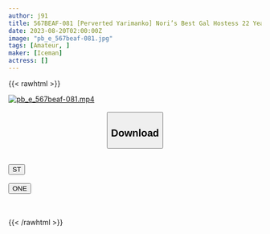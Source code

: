```yaml
---
author: j91
title: 567BEAF-081 [Perverted Yarimanko] Nori’s Best Gal Hostess 22 Years Old. At The Moment Of Kissing, A Sudden Change Into A M Obedient Unequaled Chi Po Infinity Climax In The Past Weakest Small Fish Ma Co ○ Large Amount Of Vaginal Cum Shot [Deep Town Koiwa]
date: 2023-08-20T02:00:00Z
image: "pb_e_567beaf-081.jpg"
tags: [Amateur, ]
maker: [Iceman]
actress: []
---
```



{{< rawhtml >}}

<div class="video" data-videoid="ezb4vx6ZMgFYrl9">
    <a href="javascript:;">
        <img src="https://my.j91.asia/posts/pb_e_567beaf-081/pb_e_567beaf-081.jpg" width="WIDTH" height="HEIGHT" alt="pb_e_567beaf-081.mp4" loading="lazy">
    </a>
</div>

<script type="text/javascript" src="https://j91.asia/asset/on-demand-st.js"></script>

<br>
  <link rel="stylesheet" href="https://j91.asia/asset/bs5.css">
  
  <center>
  <button class="btn btn-primary" type="button" data-bs-toggle="collapse" data-bs-target=".multi-collapse" aria-expanded="false" aria-controls="multiCollapseExample1 multiCollapseExample2"><h2>Download</h2></button></center>
</p>
<div class="row">
  <div class="col">
    <div class="collapse multi-collapse" id="multiCollapseExample1">
      <div class="card card-body">
	      	      <br>
<div class="buttons">  
<a href="https://streamtape.to/v/ezb4vx6ZMgFYrl9"><button class="btn-hover color-3"><i class="fa fa-download"></i> ST</button></a></div>
    </div>
  </div>
</div>
  <div class="col">
    <div class="collapse multi-collapse" id="multiCollapseExample2">
      <div class="card card-body">
	      <br>
<div class="buttons">
    <a href="https://oneupload.to/iy7qjkt0j8m7"><button class="btn-hover color-9"><i class="fa fa-download"></i> ONE</button></a></div>
<br><br>
      </div>
    </div>
  </div>
</div>

{{< /rawhtml >}}